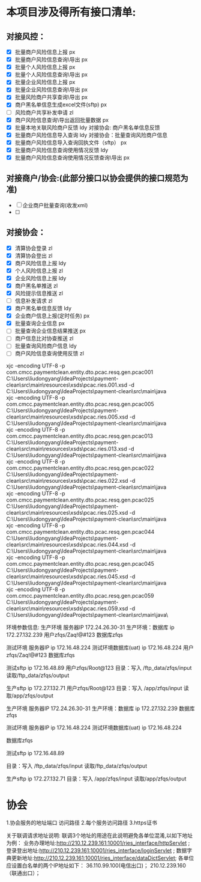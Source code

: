 # 本项目涉及得所有接口清单:

## 对接风控：
- [x] 批量商户风险信息上报                px
- [x] 批量商户风险信息查询\导出           px
- [x] 批量个人风险信息上报                px
- [x] 批量个人风险信息查询\导出           px
- [x] 批量企业风险信息上报                px
- [x] 批量企业风险信息查询\导出           px
- [x] 批量风险商户共享查询\导出           px
- [x] 商户黑名单信息生成excel文件(sftp)   px
- [ ] 风险商户共享补发申请            zl
- [x] 商户风险信息查询\导出返回批量数据       px
- [x] 批量本地关联风险商户反馈            ldy 对接协会: 商户黑名单信息反馈
- [x] 批量商户风险信息导入查询            ldy 对接协会：批量查询风险商户信息 
- [x] 批量商户风险信息导入查询回执文件（sftp） px
- [x] 批量商户风险信息查询使用情况反馈     ldy
- [x] 批量商户风险信息查询使用情况反馈查询\导出  px

## 对接商户/协会:(此部分接口以协会提供的接口规范为准)
- [ ] 企业商户批量查询(收发xml)
- [ ] 

## 对接协会：
- [x] 清算协会登录              zl
- [x] 清算协会登出            zl
- [x] 商户风险信息上报            ldy
- [x] 个人风险信息上报            zl
- [x] 企业风险信息上报            ldy
- [x] 商户黑名单推送              zl
- [x] 风险提示信息推送            zl
- [ ] 信息补发请求                zl
- [x] 商户黑名单信息反馈           ldy
- [x] 企业商户信息上报(定时任务)    px
- [x] 批量查询企业信息             px
- [ ] 批量查询企业信息结果推送      px
- [ ] 商户信息比对协查推送          zl
- [ ] 批量查询风险商户信息          ldy
- [ ] 商户风险信息查询使用反馈       zl

xjc -encoding UTF-8 -p com.cmcc.paymentclean.entity.dto.pcac.resq.gen.pcac001 C:\Users\liudongyang\IdeaProjects\payment-clean\src\main\resources\xsds\pcac.ries.001.xsd -d C:\Users\liudongyang\IdeaProjects\payment-clean\src\main\java\
xjc -encoding UTF-8 -p com.cmcc.paymentclean.entity.dto.pcac.resq.gen.pcac005 C:\Users\liudongyang\IdeaProjects\payment-clean\src\main\resources\xsds\pcac.ries.005.xsd -d C:\Users\liudongyang\IdeaProjects\payment-clean\src\main\java\
xjc -encoding UTF-8 -p com.cmcc.paymentclean.entity.dto.pcac.resq.gen.pcac013 C:\Users\liudongyang\IdeaProjects\payment-clean\src\main\resources\xsds\pcac.ries.013.xsd -d C:\Users\liudongyang\IdeaProjects\payment-clean\src\main\java\
xjc -encoding UTF-8 -p com.cmcc.paymentclean.entity.dto.pcac.resq.gen.pcac022 C:\Users\liudongyang\IdeaProjects\payment-clean\src\main\resources\xsds\pcac.ries.022.xsd -d C:\Users\liudongyang\IdeaProjects\payment-clean\src\main\java\
xjc -encoding UTF-8 -p com.cmcc.paymentclean.entity.dto.pcac.resq.gen.pcac025 C:\Users\liudongyang\IdeaProjects\payment-clean\src\main\resources\xsds\pcac.ries.025.xsd -d C:\Users\liudongyang\IdeaProjects\payment-clean\src\main\java\
xjc -encoding UTF-8 -p com.cmcc.paymentclean.entity.dto.pcac.resq.gen.pcac044 C:\Users\liudongyang\IdeaProjects\payment-clean\src\main\resources\xsds\pcac.ries.044.xsd -d C:\Users\liudongyang\IdeaProjects\payment-clean\src\main\java\
xjc -encoding UTF-8 -p com.cmcc.paymentclean.entity.dto.pcac.resq.gen.pcac045 C:\Users\liudongyang\IdeaProjects\payment-clean\src\main\resources\xsds\pcac.ries.045.xsd -d C:\Users\liudongyang\IdeaProjects\payment-clean\src\main\java\
xjc -encoding UTF-8 -p com.cmcc.paymentclean.entity.dto.pcac.resq.gen.pcac059 C:\Users\liudongyang\IdeaProjects\payment-clean\src\main\resources\xsds\pcac.ries.059.xsd -d C:\Users\liudongyang\IdeaProjects\payment-clean\src\main\java\

环境参数信息:
生产环境 服务器IP
172.24.26.30-31
生产环境：数据库
ip 172.27.132.239
用户zfqs/Zaq!@#123
数据库zfqs

测试环境 服务器IP
ip 172.16.48.224
测试环境数据库(uat)
ip 172.16.48.224
用户zfqs/Zaq!@#123
数据库zfqs

测试sftp
ip 172.16.48.89
用户zfqs/Root@123
目录：写入 /ftp_data/zfqs/input 读取/ftp_data/zfqs/output

生产sftp 
ip 172.27.132.71
用户zfqs/Root@123
目录：写入 /app/zfqs/input 读取/app/zfqs/output




生产环境 服务器IP
172.24.26.30-31
生产环境：数据库
ip 172.27.132.239
数据库zfqs

测试环境 服务器IP
ip 172.16.48.224
测试环境数据库(uat)
ip 172.16.48.224

数据库zfqs

测试sftp
ip 172.16.48.89

目录：写入 /ftp_data/zfqs/input 读取/ftp_data/zfqs/output

生产sftp 
ip 172.27.132.71
目录：写入 /app/zfqs/input 读取/app/zfqs/output


# 协会
1.协会服务的地址端口 访问路径
2.每个服务访问路径
3.https证书

关于联调请求地址说明:
联调3个地址的用途在此说明避免各单位混淆,以如下地址为例：
业务办理地址:http://210.12.239.161:10001/ries_interface/httpServlet
;
登录登出地址:http://210.12.239.161:10001/ries_interface/loginServlet
;
数据字典更新地址:http://210.12.239.161:10001/ries_interface/dataDictServlet;
各单位应设置白名单的两个IP地址如下：
36.110.99.100(电信出口)；
210.12.239.160（联通出口）；




